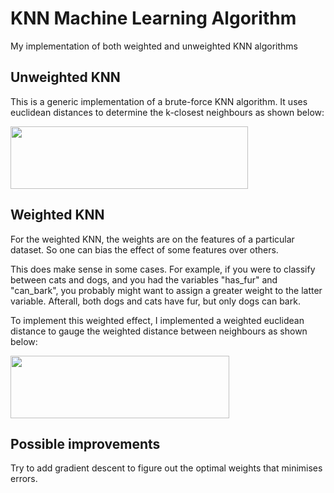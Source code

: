 # KNN Machine Learning Algorithm
My implementation of both weighted and unweighted KNN algorithms

## Unweighted KNN
This is a generic implementation of a brute-force KNN algorithm. It uses euclidean distances to determine the k-closest neighbours as shown below:

<img src="https://github.com/jjasim/Weighted-KNN-Machine-Learning-Algorithm/blob/main/images/unweighted.png" width="380" height="100">

## Weighted KNN
For the weighted KNN, the weights are on the features of a particular dataset. 
So one can bias the effect of some features over others.

This does make sense in some cases. For example, if you were to classify between cats and dogs, and you had the variables "has_fur" and "can_bark", you probably might want to assign a greater weight to the latter variable. Afterall, both dogs and cats have fur, but only dogs can bark.

To implement this weighted effect, I implemented a weighted euclidean distance to gauge the weighted distance between neighbours as shown below:

<img src="https://github.com/jjasim/Weighted-KNN-Machine-Learning-Algorithm/blob/main/images/weighted.png" width="350" height="100">

## Possible improvements
Try to add gradient descent to figure out the optimal weights that minimises errors. 
